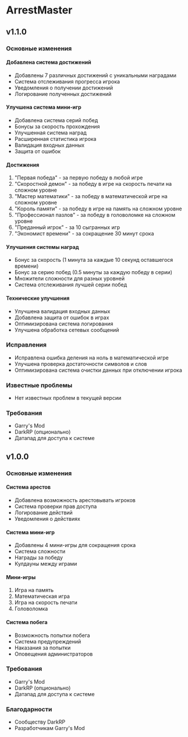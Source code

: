 # ArrestMaster

## v1.1.0

### Основные изменения

#### Добавлена система достижений
- Добавлены 7 различных достижений с уникальными наградами
- Система отслеживания прогресса игрока
- Уведомления о получении достижений
- Логирование полученных достижений

#### Улучшена система мини-игр
- Добавлена система серий побед
- Бонусы за скорость прохождения
- Улучшенная система наград
- Расширенная статистика игрока
- Валидация входных данных
- Защита от ошибок

#### Достижения
1. "Первая победа" - за первую победу в любой игре
2. "Скоростной демон" - за победу в игре на скорость печати на сложном уровне
3. "Мастер математики" - за победу в математической игре на сложном уровне
4. "Король памяти" - за победу в игре на память на сложном уровне
5. "Профессионал пазлов" - за победу в головоломке на сложном уровне
6. "Преданный игрок" - за 10 сыгранных игр
7. "Экономист времени" - за сокращение 30 минут срока

#### Улучшения системы наград
- Бонус за скорость (1 минута за каждые 10 секунд оставшегося времени)
- Бонус за серию побед (0.5 минуты за каждую победу в серии)
- Множители сложности для разных уровней
- Система отслеживания лучшей серии побед

#### Технические улучшения
- Улучшена валидация входных данных
- Добавлена защита от ошибок в играх
- Оптимизирована система логирования
- Улучшена обработка сетевых сообщений

### Исправления
- Исправлена ошибка деления на ноль в математической игре
- Улучшена проверка достаточности символов и слов
- Оптимизирована система очистки данных при отключении игрока

### Известные проблемы
- Нет известных проблем в текущей версии

### Требования
- Garry's Mod
- DarkRP (опционально)
- Датапад для доступа к системе

## v1.0.0

### Основные изменения

#### Система арестов
- Добавлена возможность арестовывать игроков
- Система проверки прав доступа
- Логирование действий
- Уведомления о действиях

#### Система мини-игр
- Добавлены 4 мини-игры для сокращения срока
- Система сложности
- Награды за победу
- Кулдауны между играми

#### Мини-игры
1. Игра на память
2. Математическая игра
3. Игра на скорость печати
4. Головоломка

#### Система побега
- Возможность попытки побега
- Система предупреждений
- Наказания за попытки
- Оповещения администраторов

### Требования
- Garry's Mod
- DarkRP (опционально)
- Датапад для доступа к системе

### Благодарности
- Сообществу DarkRP
- Разработчикам Garry's Mod
